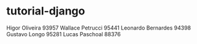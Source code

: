 # tutorial-django

Higor Oliveira 93957
Wallace Petrucci 95441
Leonardo Bernardes 94398
Gustavo Longo 95281
Lucas Paschoal 88376
